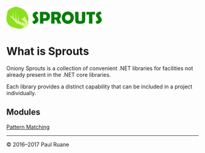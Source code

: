 ![S·P·R·O·U·T·S](https://raw.githubusercontent.com/oniony/Sprouts/master/Graphics/Sprouts.png)

# What is Sprouts

Oniony Sprouts is a collection of convenient .NET libraries for facilities
not already present in the .NET core libraries.

Each library provides a distinct capability that can be included in a
project individually.

## Modules

[Pattern Matching](https://github.com/oniony/Sprouts/blob/master/Modules/PatternMatching/README.md)

- - - 

© 2016–2017 Paul Ruane

